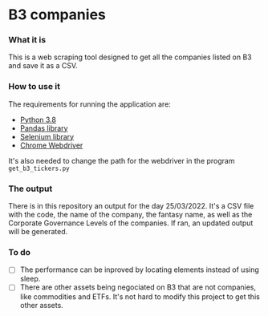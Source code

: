 # B3 companies
### What it is
This is a web scraping tool designed to get all the companies listed on B3 and save it as a CSV.

### How to use it
The requirements for running the application are:

- [Python 3.8](https://www.python.org/downloads/release/python-380/)
- [Pandas library](https://pandas.pydata.org/)
- [Selenium library](https://www.selenium.dev/)
- [Chrome Webdriver](https://chromedriver.chromium.org/downloads)

It's also needed to change the path for the webdriver in the program ``` get_b3_tickers.py ```

### The output
There is in this repository an output for the day 25/03/2022. It's a CSV file with the code, the name of the company, the fantasy name, as well as the Corporate Governance Levels of the companies. If ran, an updated output will be generated.


### To do
- [ ] The performance can be inproved by locating elements instead of using sleep.
- [ ] There are other assets being negociated on B3 that are not companies, like commodities and ETFs. It's not hard to modify this project to get this other assets.

